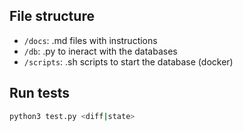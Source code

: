 ## File structure

- `/docs`: .md files with instructions
- `/db`: .py to ineract with the databases
- `/scripts`: .sh scripts to start the database (docker)


## Run tests

```bash
python3 test.py <diff|state>
```
